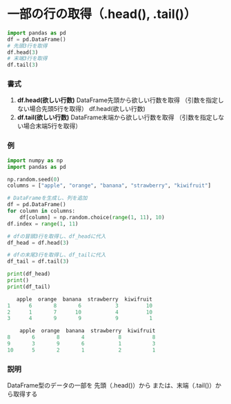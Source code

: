 # 一部の行の取得（.head(), .tail()）

```python
import pandas as pd
df = pd.DataFrame()
# 先頭3行を取得
df.head(3)
# 末端3行を取得
df.tail(3)
```

### 書式

1. <b>df.head(欲しい行数)</b>
DataFrame先頭から欲しい行数を取得
（引数を指定しない場合先頭5行を取得）
df.head(欲しい行数)
1. <b>df.tail(欲しい行数)</b>
DataFrame末端から欲しい行数を取得
（引数を指定しない場合末端5行を取得）

### 例

```python
import numpy as np
import pandas as pd

np.random.seed(0)
columns = ["apple", "orange", "banana", "strawberry", "kiwifruit"]

# DataFrameを生成し、列を追加
df = pd.DataFrame()
for column in columns:
    df[column] = np.random.choice(range(1, 11), 10)
df.index = range(1, 11)

# dfの冒頭3行を取得し、df_headに代入
df_head = df.head(3)

# dfの末尾3行を取得し、df_tailに代入
df_tail = df.tail(3)

print(df_head)
print()
print(df_tail)
```

```python
   apple  orange  banana  strawberry  kiwifruit
1      6       8       6           3         10
2      1       7      10           4         10
3      4       9       9           9          1

    apple  orange  banana  strawberry  kiwifruit
8       6       8       4           8          8
9       3       9       6           1          3
10      5       2       1           2          1
```

### 説明

DataFrame型のデータの一部を
先頭（.head()）から
または、末端（.tail()）から取得する